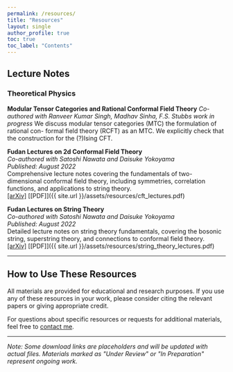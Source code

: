 ```yaml
---
permalink: /resources/
title: "Resources"
layout: single
author_profile: true
toc: true
toc_label: "Contents"
---
```


## Lecture Notes

### Theoretical Physics

**Modular Tensor Categories and Rational Conformal Field Theory**
*Co-authored with Ranveer Kumar Singh, Madhav Sinha, F.S. Stubbs* 
*work in progress*
We discuss modular tensor categories (MTC) the formulation of rational con-
formal field theory (RCFT) as an MTC. We explicitly check that the construction for the (?)Ising CFT.


**Fudan Lectures on 2d Conformal Field Theory**  
*Co-authored with Satoshi Nawata and Daisuke Yokoyama*  
*Published: August 2022*  
Comprehensive lecture notes covering the fundamentals of two-dimensional conformal field theory, including symmetries, correlation functions, and applications to string theory.  
[[arXiv]](https://arxiv.org/abs/2208.05180) [[PDF]]({{ site.url }}/assets/resources/cft_lectures.pdf)

**Fudan Lectures on String Theory**  
*Co-authored with Satoshi Nawata and Daisuke Yokoyama*  
*Published: August 2022*  
Detailed lecture notes on string theory fundamentals, covering the bosonic string, superstring theory, and connections to conformal field theory.  
[[arXiv]](https://arxiv.org/abs/2208.05179) [[PDF]]({{ site.url }}/assets/resources/string_theory_lectures.pdf)

---

## How to Use These Resources

All materials are provided for educational and research purposes. If you use any of these resources in your work, please consider citing the relevant papers or giving appropriate credit.

For questions about specific resources or requests for additional materials, feel free to [contact me](mailto:your.email@university.edu).

---

*Note: Some download links are placeholders and will be updated with actual files. Materials marked as "Under Review" or "In Preparation" represent ongoing work.*
